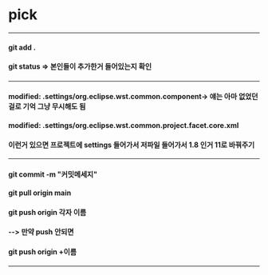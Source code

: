 # pick



***
#### git add .
#### git status => 본인들이 추가한거 들어있는지 확인
####
-------------------------------------------------------------------------------------------
####       modified:   .settings/org.eclipse.wst.common.component-> 얘는 아마 없었던걸로 기억 그냥 무시해도 됨
####       modified:   .settings/org.eclipse.wst.common.project.facet.core.xml
####      이런거 있으면 프로젝트에 settings 들어가서 저파일 들어가서 1.8 인거 11로 바꿔주기  
--------------------------------------------------------------------------------------------
####
#### git commit -m "커밋메세지"
#### git pull origin main
#### git push origin 각자 이름
#### --> 만약 push 안되면 
####     git push origin +이름
***

